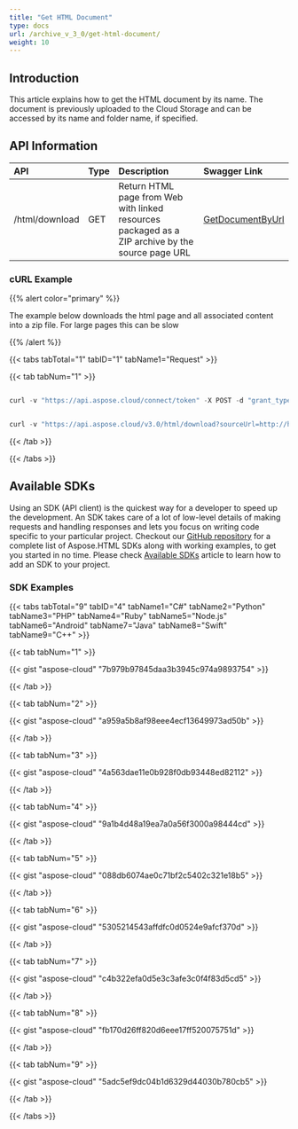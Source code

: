 ```yaml
---
title: "Get HTML Document"
type: docs
url: /archive_v_3_0/get-html-document/
weight: 10
---
```


## **Introduction**
This article explains how to get the HTML document by its name. The document is previously uploaded to the Cloud Storage and can be accessed by its name and folder name, if specified.
## **API Information**

|**API**|**Type**|**Description**|**Swagger Link**|
| :- | :- | :- | :- |
|/html/download|GET|Return HTML page from Web with linked resources packaged as a ZIP archive by the source page URL|[GetDocumentByUrl](https://apireference.aspose.cloud/html/#!/Document/GetDocumentByUrl)|
### **cURL Example**
{{% alert color="primary" %}} 

The example below downloads the html page and all associated content into a zip file. For large pages this can be slow

{{% /alert %}} 

{{< tabs tabTotal="1" tabID="1" tabName1="Request" >}}

{{< tab tabNum="1" >}}

```java

curl -v "https://api.aspose.cloud/connect/token" -X POST -d "grant_type=client_credentials&client_id=XXXXX&client_secret=XXXXX" -H "Content-Type: application/x-www-form-urlencoded" -H "Accept: application/json"

```

```java

curl -v "https://api.aspose.cloud/v3.0/html/download?sourceUrl=http://help.websiteos.com/websiteos/example_of_a_simple_html_page.htm" -X GET -H "Content-Type:application/json" -H "Accept:multipart/form-data"

```

{{< /tab >}}

{{< /tabs >}}
## **Available SDKs**
Using an SDK (API client) is the quickest way for a developer to speed up the development. An SDK takes care of a lot of low-level details of making requests and handling responses and lets you focus on writing code specific to your particular project. Checkout our [GitHub repository](https://github.com/aspose-html-cloud) for a complete list of Aspose.HTML SDKs along with working examples, to get you started in no time. Please check [Available SDKs](/html/available-sdks/) article to learn how to add an SDK to your project.
### **SDK Examples**
{{< tabs tabTotal="9" tabID="4" tabName1="C#" tabName2="Python" tabName3="PHP" tabName4="Ruby" tabName5="Node.js" tabName6="Android" tabName7="Java" tabName8="Swift" tabName9="C++" >}}

{{< tab tabNum="1" >}}

{{< gist "aspose-cloud" "7b979b97845daa3b3945c974a9893754" >}}

{{< /tab >}}

{{< tab tabNum="2" >}}

{{< gist "aspose-cloud" "a959a5b8af98eee4ecf13649973ad50b" >}}

{{< /tab >}}

{{< tab tabNum="3" >}}

{{< gist "aspose-cloud" "4a563dae11e0b928f0db93448ed82112" >}}

{{< /tab >}}

{{< tab tabNum="4" >}}

{{< gist "aspose-cloud" "9a1b4d48a19ea7a0a56f3000a98444cd" >}}

{{< /tab >}}

{{< tab tabNum="5" >}}

{{< gist "aspose-cloud" "088db6074ae0c71bf2c5402c321e18b5" >}}

{{< /tab >}}

{{< tab tabNum="6" >}}

{{< gist "aspose-cloud" "5305214543affdfc0d0524e9afcf370d" >}}

{{< /tab >}}

{{< tab tabNum="7" >}}

{{< gist "aspose-cloud" "c4b322efa0d5e3c3afe3c0f4f83d5cd5" >}}

{{< /tab >}}

{{< tab tabNum="8" >}}

{{< gist "aspose-cloud" "fb170d26ff820d6eee17ff520075751d" >}}

{{< /tab >}}

{{< tab tabNum="9" >}}

{{< gist "aspose-cloud" "5adc5ef9dc04b1d6329d44030b780cb5" >}}

{{< /tab >}}

{{< /tabs >}}




